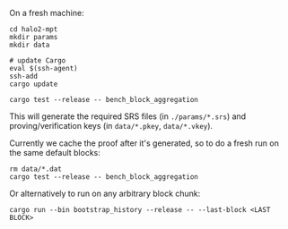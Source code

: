 On a fresh machine:

```
cd halo2-mpt
mkdir params
mkdir data

# update Cargo
eval $(ssh-agent)
ssh-add
cargo update

cargo test --release -- bench_block_aggregation
```

This will generate the required SRS files (in `./params/*.srs`) and proving/verification keys (in `data/*.pkey`, `data/*.vkey`).

Currently we cache the proof after it's generated, so to do a fresh run on the same default blocks:

```
rm data/*.dat
cargo test --release -- bench_block_aggregation
```

Or alternatively to run on any arbitrary block chunk:

```
cargo run --bin bootstrap_history --release -- --last-block <LAST BLOCK>
```

